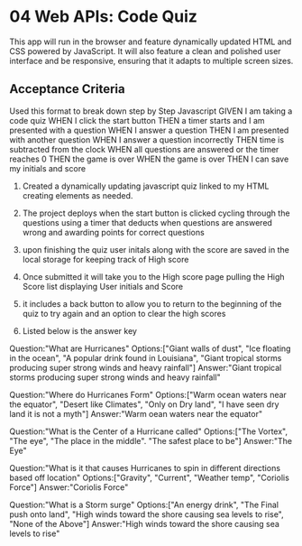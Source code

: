 # 04 Web APIs: Code Quiz

 This app will run in the browser and feature dynamically updated HTML and CSS powered by JavaScript. It will also feature a clean and polished user interface and be responsive, ensuring that it adapts to multiple screen sizes. 



## Acceptance Criteria

Used this format to break down step by Step Javascript 
GIVEN I am taking a code quiz
WHEN I click the start button
THEN a timer starts and I am presented with a question 
WHEN I answer a question
THEN I am presented with another question
WHEN I answer a question incorrectly
THEN time is subtracted from the clock
WHEN all questions are answered or the timer reaches 0
THEN the game is over
WHEN the game is over
THEN I can save my initials and score

1. Created a dynamically updating javascript quiz linked to my HTML creating elements as needed.

2. The project deploys when the start button is clicked cycling through the questions using a timer that deducts when questions are answered wrong and awarding points for correct questions

3. upon finishing the quiz user initals along with the score are saved in the local storage for keeping track of High score

4. Once submitted it will take you to the High score page pulling the High Score list displaying User initials and Score

5. it includes a back button to allow you to return to the beginning of the quiz to try again and an option to clear the high scores 
 

6. Listed below is the answer key  


Question:"What are Hurricanes"
Options:["Giant walls of dust", "Ice floating in the ocean", "A popular drink found in Louisiana",
"Giant tropical storms producing super strong winds and heavy rainfall"] 
Answer:"Giant tropical storms producing super strong winds and heavy rainfall"

Question:"Where do Hurricanes Form"
Options:["Warm ocean waters near the equator", "Desert like Climates", "Only on Dry land",
"I have seen dry land it is not a myth"]
Answer:"Warm oean waters near the equator"

Question:"What is the Center of a Hurricane called"
Options:["The Vortex", "The eye", "The place in the middle". "The safest place to be"]
Answer:"The Eye"

Question:"What is it that causes Hurricanes to spin in different directions based off location"
Options:["Gravity", "Current", "Weather temp", "Coriolis Force"]
Answer:"Coriolis Force"

Question:"What is a Storm surge"
Options:["An energy drink", "The Final push onto land", 
"High winds toward the shore causing sea levels to rise", "None of the Above"]
Answer:"High winds toward the shore causing sea levels to rise"
